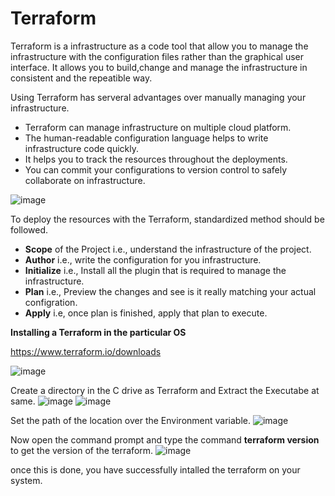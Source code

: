 # Terraform

Terraform is a infrastructure as a code tool that allow you to manage the infrastructure with the configuration files rather than the graphical user interface.
It allows you to build,change and manage the infrastructure in consistent and the repeatible way.

Using Terraform has serveral advantages over manually managing your infrastructure.

* Terraform can manage infrastructure on multiple cloud platform.
* The human-readable configuration language helps to write infrastructure code quickly.
* It helps you to track the resources throughout the deployments.
* You can commit your configurations to version control to safely collaborate on infrastructure.

![image](https://user-images.githubusercontent.com/30388181/155275324-0f764cd9-1f07-4177-975d-ce052343a9b4.png)

To deploy the resources with the Terraform, standardized method should be followed.

* **Scope** of the Project i.e., understand the infrastructure of the project.
* **Author** i.e., write the configuration for you infrastructure.
* **Initialize** i.e., Install all the plugin that is required to manage the infrastructure.
* **Plan** i.e., Preview the changes and see is it really matching your actual configration.
* **Apply** i.e, once plan is finished, apply that plan to execute.

**Installing a Terraform in the particular OS**

https://www.terraform.io/downloads

![image](https://user-images.githubusercontent.com/30388181/155278111-4e568e61-31f9-403c-bf25-6d3624845be6.png)


Create a directory in the C drive as Terraform and Extract the Executabe at same.
![image](https://user-images.githubusercontent.com/30388181/155275001-f6df2ce0-956b-45b0-b85b-a188b156ee0b.png)
![image](https://user-images.githubusercontent.com/30388181/155275052-4ebee97e-9630-4328-a1b0-f9254d2aad59.png)

Set the path of the location over the Environment variable.
![image](https://user-images.githubusercontent.com/30388181/155278686-8429b2d0-5dbb-47d2-91fb-3f5c4212862d.png)

Now open the command prompt and type the command **terraform version** to get the version of the terraform.
![image](https://user-images.githubusercontent.com/30388181/155279946-c47b4622-321f-4bf8-8440-541db49fc7a5.png)

once this is done, you have successfully intalled the terraform on your system.



